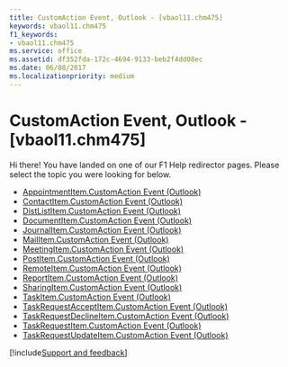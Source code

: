 ```yaml
---
title: CustomAction Event, Outlook - [vbaol11.chm475]
keywords: vbaol11.chm475
f1_keywords:
- vbaol11.chm475
ms.service: office
ms.assetid: df352fda-172c-4694-9133-beb2f4dd08ec
ms.date: 06/08/2017
ms.localizationpriority: medium
---
```



# CustomAction Event, Outlook - [vbaol11.chm475]

Hi there! You have landed on one of our F1 Help redirector pages. Please select the topic you were looking for below.

- [AppointmentItem.CustomAction Event (Outlook)](https://msdn.microsoft.com/library/bd16129d-d9e3-2953-2ccb-116eadd5bbaa%28Office.15%29.aspx)
- [ContactItem.CustomAction Event (Outlook)](https://msdn.microsoft.com/library/e2f6da0c-0470-8cbd-ce31-2e2a6e0e5353%28Office.15%29.aspx)
- [DistListItem.CustomAction Event (Outlook)](https://msdn.microsoft.com/library/cdd8a5cb-1a18-85fe-0a26-b89c6bb61a7d%28Office.15%29.aspx)
- [DocumentItem.CustomAction Event (Outlook)](https://msdn.microsoft.com/library/eec2389c-45bf-38fb-46fe-c319cac12319%28Office.15%29.aspx)
- [JournalItem.CustomAction Event (Outlook)](https://msdn.microsoft.com/library/45fcaa76-8139-8731-62b4-efd4a4e0014a%28Office.15%29.aspx)
- [MailItem.CustomAction Event (Outlook)](https://msdn.microsoft.com/library/2068586f-bdab-a786-d933-4e32117bb4f8%28Office.15%29.aspx)
- [MeetingItem.CustomAction Event (Outlook)](https://msdn.microsoft.com/library/c9ba1402-f1e1-3bb6-3242-288cd0276224%28Office.15%29.aspx)
- [PostItem.CustomAction Event (Outlook)](https://msdn.microsoft.com/library/656a6511-1461-8f22-12d3-faec3b89b482%28Office.15%29.aspx)
- [RemoteItem.CustomAction Event (Outlook)](https://msdn.microsoft.com/library/4c662153-6de7-8e6b-021c-f7f407e0d790%28Office.15%29.aspx)
- [ReportItem.CustomAction Event (Outlook)](https://msdn.microsoft.com/library/33212db2-878f-1672-1fc9-90ddd4800f0c%28Office.15%29.aspx)
- [SharingItem.CustomAction Event (Outlook)](https://msdn.microsoft.com/library/6b10bd1f-c67b-ad31-a62b-8c6255ba4518%28Office.15%29.aspx)
- [TaskItem.CustomAction Event (Outlook)](https://msdn.microsoft.com/library/6d093473-9ac3-71a1-9bd6-6511e131afc6%28Office.15%29.aspx)
- [TaskRequestAcceptItem.CustomAction Event (Outlook)](https://msdn.microsoft.com/library/7a5d4fda-2f49-8263-d724-0e99867ed655%28Office.15%29.aspx)
- [TaskRequestDeclineItem.CustomAction Event (Outlook)](https://msdn.microsoft.com/library/b10158d6-feef-feb1-b922-5dc377cdba63%28Office.15%29.aspx)
- [TaskRequestItem.CustomAction Event (Outlook)](https://msdn.microsoft.com/library/1b4fbc87-6494-b85e-f5a6-c2a538a21078%28Office.15%29.aspx)
- [TaskRequestUpdateItem.CustomAction Event (Outlook)](https://msdn.microsoft.com/library/8ff3cb23-c576-de24-51c5-792967ebdf58%28Office.15%29.aspx)

[!include[Support and feedback](~/includes/feedback-boilerplate.md)]